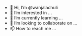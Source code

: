 - 👋 Hi, I’m @wanjalachuli
- 👀 I’m interested in ...
- 🌱 I’m currently learning ...
- 💞️ I’m looking to collaborate on ...
- 📫 How to reach me ...

<!---
wanjalachuli/wanjalachuli is a ✨ special ✨ repository because its `README.md` (this file) appears on your GitHub profile.
You can click the Preview link to take a look at your changes.
--->
